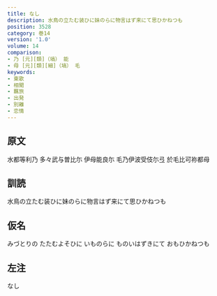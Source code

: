 ```yaml
---
title: なし
description: 水鳥の立たむ装ひに妹のらに物言はず来にて思ひかねつも
position: 3528
category: 巻14
version: '1.0'
volume: 14
comparison:
- 乃 [元][類]（塙） 能
- 母 [元][類][細]（塙） 毛
keywords:
- 東歌
- 相聞
- 羈旅
- 出発
- 別離
- 恋情
---
```


## 原文

水都等利乃 多々武与曽比尓 伊母能良尓 毛乃伊波受伎尓弖 於毛比可祢都母

## 訓読

水鳥の立たむ装ひに妹のらに物言はず来にて思ひかねつも

## 仮名

みづとりの たたむよそひに いものらに ものいはずきにて おもひかねつも

## 左注

なし
